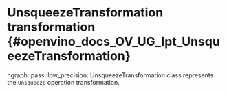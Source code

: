 # UnsqueezeTransformation transformation {#openvino_docs_OV_UG_lpt_UnsqueezeTransformation}

ngraph::pass::low_precision::UnsqueezeTransformation class represents the `Unsqueeze` operation transformation.
